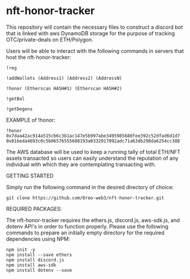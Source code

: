 # nft-honor-tracker
This repository will contain the necessary files to construct a discord bot that is linked with aws DynamoDB storage for the purpose of tracking OTC/private-deals on ETH/Polygon. 

Users will be able to interact with the following commands in servers that host the nft-honor-tracker: 

```
!reg
```
```
!addWallets (Address1) (Address2) (AddressN)
```
```
!honor (Etherscan HASH#1) (Etherscan HASH#2)
```
```
!getBal
```
```
!getDegens
```

EXAMPLE of !honor: 

```
!honor 0x7daa42ac914a515cb6c3b1ac147e5b997abe3495985680fee392c52dfad6d1d7 0x01beda4693c0c5b06576555688193a0332017092adc71a63db298da6254cc388
```
The AWS database will be used to keep a running tally of total ETH/NFT assets transacted so users can easily understand the reputation of any individual with which they are contemplating transacting with.

GETTING STARTED

Simply run the following command in the desired directory of choice:

```
git clone https://github.com/Oreo-web3/nft-honor-tracker.git
```

REQUIRED PACKAGES:

The nft-honor-tracker requires the ethers.js, discord.js, aws-sdk.js, and dotenv API's in order to function properly. Please use the following commands to prepare an initially empty directory for the required dependencies using NPM:

```
npm init -y
npm install --save ethers
npm install discord.js
npm install aws-sdk
npm install dotenv --save
```
